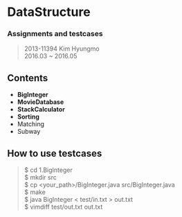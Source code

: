 DataStructure
===
### Assignments and testcases
> 2013-11394 Kim Hyungmo  
> 2016.03 ~ 2016.05

## Contents
* **BigInteger**
* **MovieDatabase**
* **StackCalculator**
* **Sorting**
* Matching
* Subway

## How to use testcases
> $ cd 1.BigInteger  
> $ mkdir src  
> $ cp <your\_path>/BigInteger.java src/BigInteger.java  
> $ make  
> $ java BigInteger < test/in.txt > out.txt  
> $ vimdiff test/out.txt out.txt
